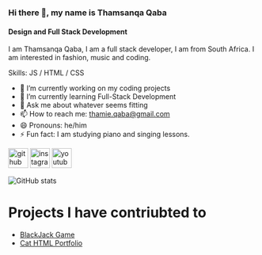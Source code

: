 ### Hi there 👋, my name is Thamsanqa Qaba
#### Design and Full Stack Development
I am Thamsanqa Qaba, I am a full stack developer, I am from South Africa.
I am interested in fashion, music and coding.

Skills: JS / HTML / CSS

- 🔭 I’m currently working on my coding projects 
- 🌱 I’m currently learning Full-Stack Development 
- 💬 Ask me about whatever seems fitting 
- 📫 How to reach me: thamie.qaba@gmail.com 
- 😄 Pronouns: he/him 
- ⚡ Fun fact: I am studying piano and singing lessons. 


[<img src='https://cdn.jsdelivr.net/npm/simple-icons@3.0.1/icons/github.svg' alt='github' height='40'>](https://github.com/THAM2627)  [<img src='https://cdn.jsdelivr.net/npm/simple-icons@3.0.1/icons/instagram.svg' alt='instagram' height='40'>](https://www.instagram.com/professionalgrootman/)  [<img src='https://cdn.jsdelivr.net/npm/simple-icons@3.0.1/icons/youtube.svg' alt='youtube' height='40'>](https://www.youtube.com/channel/UCRaLPuaWs-YBk6yNrSFbyeg)  

![GitHub stats](https://github-readme-stats.vercel.app/api?username=THAM2627&show_icons=true)  

<html>
  <h1> Projects I have contriubted to </h1>
  <ul>
    <li> <a href="https://github.com/THAM2627/Module_9R_CS20240249_PTO2407_Group-B_Thamsanqa-Qaba_SDF09_R-Surname_SDF09_R-Surname_SDF09_R.git"> BlackJack Game </a> </li>
    <li> <a href="https://github.com/THAM2627/Module_3R_CS20240249_PTO2407_Group-B_Thamsanqa-Qaba_SDF03_R.git"> Cat HTML Portfolio </a> </li>
  </ul>
</html>
